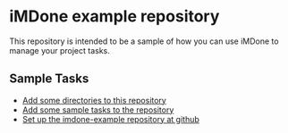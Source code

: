 iMDone example repository
====
This repository is intended to be a sample of how you can use iMDone to manage your project tasks.

Sample Tasks
----
- [Add some directories to this repository](#todo:0)
- [Add some sample tasks to the repository](#doing:0)
- [Set up the imdone-example repository at github](#done:0)
